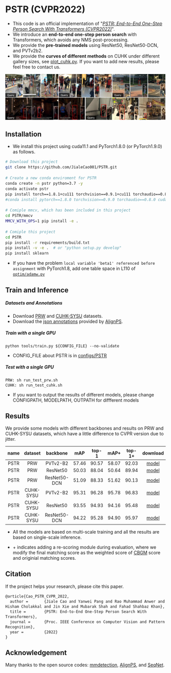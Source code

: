 # PSTR (CVPR2022)


- This code is an official implementation of "[*PSTR: End-to-End One-Step Person Search With Transformers (CVPR2022)*](https://arxiv.org/abs/2204.03340)". 
- We introduce an **end-to-end one-step person search** with Transformers, which avoids any NMS post-processing.
- We provide the **pre-trained models** using ResNet50, ResNet50-DCN, and PVTv2b2.
- We provide the **curves of different methods** on CUHK under different gallery sizes, see [plot_cuhk.py](plot_cuhk.py). If you want to add new results, please feel free to contact us.

<tr>
<div align="center">
  <img src="demo/fig-cuhk.jpg" width="700px" />
</div>
</tr>

## Installation
- We install this project using cuda11.1 and PyTorch1.8.0 (or PyTorch1.9.0) as follows.


 ```bash
# Download this project
git clone https://github.com/JialeCao001/PSTR.git

# Create a new conda enviroment for PSTR
conda create -n pstr python=3.7 -y
conda activate pstr
pip install torch==1.8.1+cu111 torchvision==0.9.1+cu111 torchaudio==0.8.1 -f https://download.pytorch.org/whl/torch_stable.html
#conda install pytorch==1.8.0 torchvision==0.9.0 torchaudio==0.8.0 cudatoolkit=11.1 -c pytorch -c conda-forge

# Comiple mmcv, which has been included in this project
cd PSTR/mmcv
MMCV_WITH_OPS=1 pip install -e .

# Comiple this project 
cd PSTR
pip install -r requirements/build.txt
pip install -v -e .  # or "python setup.py develop"
pip install sklearn
```

- If you have the problem ```local variable 'beta1' referenced before assignment``` with PyTorch1.8, add one table space in L110 of [```optim/adamw.py```](https://github.com/pytorch/pytorch/issues/55740)

## Train and Inference


#####  Datasets and Annotations

- Download [PRW](https://github.com/liangzheng06/PRW-baseline) and [CUHK-SYSU](https://github.com/ShuangLI59/person_search) datasets.
- Download the [json annotations](https://drive.google.com/file/d/1J2YAU7n954TiSwqopJCWdK25IaF6Mb9_/view?usp=sharing) provided by [AlignPS](https://github.com/daodaofr/AlignPS).


#####  Train with a single GPU
```shell
python tools/train.py ${CONFIG_FILE} --no-validate
```
- CONFIG_FILE about PSTR is in [configs/PSTR](configs/pstr)

#####  Test with a single GPU

```shell
PRW: sh run_test_prw.sh 
CUHK: sh run_test_cuhk.sh  
```

- If you want to output the results of different models, please  change CONFIGPATH, MODELPATH, OUTPATH for diffferent models


## Results

We provide some models with different backbones and results on PRW and CUHK-SYSU datasets, which have a little difference to CVPR version due to jitter.

|    name  | dataset  | backbone |  mAP  | top-1 |  mAP+ | top-1+  | download|
| :-------------: | :-----: | :-----: | :-------------------: | :-----: | :-----: | :------: | :-----------------: |
|     PSTR | PRW    | PVTv2-B2  |   57.46  |   90.57   |58.07   |    92.03     |          [model](https://drive.google.com/file/d/1hrmyvS9f8fzflpoIlEhWQ-XDyNp_qCGq/view?usp=sharing)         |
|     PSTR |  PRW   | ResNet50  |   50.03   | 88.04   | 50.64   |    89.94   |        [model](https://drive.google.com/file/d/12j71smXyc3QAyCvIPRlQCbyhSXZENBIX/view?usp=sharing)         |
|     PSTR |  PRW   | ResNet50-DCN  |   51.09   | 88.33   | 51.62   |    90.13   |        [model](https://drive.google.com/file/d/111f_efZOYMFkz9i76TgqcO7a88npoJV5/view?usp=sharing)         |
|     PSTR | CUHK-SYSU     | PVTv2-B2    |   95.31  |   96.28   |95.78   |    96.83      |       [model](https://drive.google.com/file/d/1vrQdZTVgJ2D6ty_XJAYmsJgziW9TZHHW/view?usp=sharing)         |
|     PSTR | CUHK-SYSU    | ResNet50|   93.55   | 94.93   | 94.16   | 95.48   |          [model](https://drive.google.com/file/d/1U4r_WaTfODmuhslL_15u5bXdFwLLBC5m/view?usp=sharing)         |
|     PSTR | CUHK-SYSU    | ResNet50-DCN|   94.22   | 95.28   | 94.90   | 95.97   |          [model](https://drive.google.com/file/d/1cCbpAGrldxQaRrF7FCZXqx4VaNP-C278/view?usp=sharing)         |

- All the models are based on multi-scale training and all the results are based on single-scale inference.

- \+ indicates adding a re-scoring module during evaluation, where we modify the final matching score as the weighted score of [CBGM](https://github.com/serend1p1ty/SeqNet) score and originial matching scores. 

## Citation
If the project helps your research, please cite this paper.

```
@article{Cao_PSTR_CVPR_2022,
  author =       {Jiale Cao and Yanwei Pang and Rao Muhammad Anwer and Hisham Cholakkal and Jin Xie and Mubarak Shah and Fahad Shahbaz Khan},
  title =        {PSTR: End-to-End One-Step Person Search With Transformers},
  journal =      {Proc. IEEE Conference on Computer Vision and Pattern Recognition},
  year =         {2022}
}
```

## Acknowledgement
Many thanks to the open source codes: [mmdetection](https://github.com/open-mmlab/mmdetection), [AlignPS](https://github.com/daodaofr/AlignPS), and [SeqNet](https://github.com/serend1p1ty/SeqNet).
